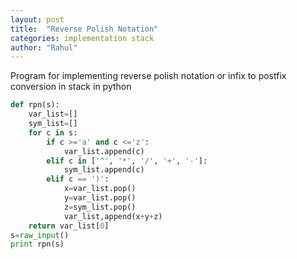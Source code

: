 ```yaml
---
layout: post
title:  "Reverse Polish Notation"
categories: implementation stack
author: "Rahul"
---
```


Program for implementing reverse polish notation or infix to postfix conversion in stack in python

```python
def rpn(s):
    var_list=[]
    sym_list=[]
    for c in s:
        if c >='a' and c <='z':
            var_list.append(c)
        elif c in ['^', '*', '/', '+', '-']:
            sym_list.append(c)
        elif c == ')':
            x=var_list.pop()
            y=var_list.pop()
            z=sym_list.pop()
            var_list,append(x+y+z)
    return var_list[0]
s=raw_input()
print rpn(s)
```
